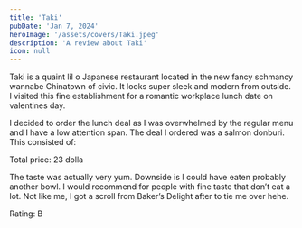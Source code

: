 ```yaml
---
title: 'Taki'
pubDate: 'Jan 7, 2024'
heroImage: '/assets/covers/Taki.jpeg'
description: 'A review about Taki'
icon: null
---
```


T﻿aki is a quaint lil o Japanese restaurant located in the new fancy schmancy wannabe Chinatown of civic. It looks super sleek and modern from outside. I visited this fine establishment for a romantic workplace lunch date on valentines day.

I﻿ decided to order the lunch deal as I was overwhelmed by the regular menu and I have a low attention span. The deal I ordered was a salmon donburi. This consisted of:

T﻿otal price: 23 dolla

T﻿he taste was actually very yum. Downside is I could have eaten probably another bowl. I would recommend for people with fine taste that don’t eat a lot. Not like me, I got a scroll from Baker’s Delight after to tie me over hehe.

Rating: B
